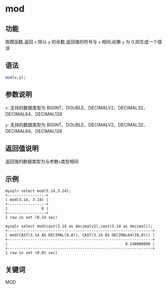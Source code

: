 # mod

## 功能

取模函数,返回 `x` 除以 `y` 的余数,返回值的符号与 `x` 相同;如果 `y` 为 0,则生成一个错误

## 语法

```Haskell
mod(x,y);
```

## 参数说明

`x`: 支持的数据类型为 BIGINT、DOUBLE、DECIMALV2、DECIMAL32、DECIMAL64、DECIMAL128

`y`: 支持的数据类型为 BIGINT、DOUBLE、DECIMALV2、DECIMAL32、DECIMAL64、DECIMAL128

## 返回值说明

返回值的数据类型为与参数`x`类型相同

## 示例

```Plain Text
mysql> select mod(3.14,3.14);
+-----------------+
| mod(3.14, 3.14) |
+-----------------+
|               0 |
+-----------------+
1 row in set (0.14 sec)

mysql> select mod(cast(3.14 as decimalv2),cast(3.14 as decimal));
+----------------------------------------------------------------+
| mod(CAST(3.14 AS DECIMAL(9,0)), CAST(3.14 AS DECIMAL64(10,0))) |
+----------------------------------------------------------------+
|                                                    0.140000000 |
+----------------------------------------------------------------+
1 row in set (0.01 sec)
```

## 关键词

MOD
